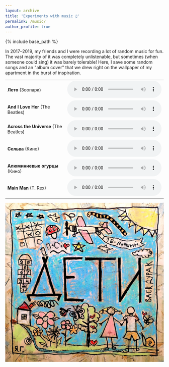```yaml
---
layout: archive
title: 'Experiments with music ♫'
permalink: /music/
author_profile: true
---
```


{% include base_path %}

In 2017–2019, my friends and I were recording a lot of random music for fun. The vast majority of it was completely
unlistenable, but sometimes (when someone could sing) it was barely tolerable! Here, I save some random songs and an "album cover"
that we drew right on the wallpaper of my apartment in the burst of inspiration.

<table border="0" cellspacing="0" cellpadding="0" style="border: none; font-size: 100%">
<tbody>

<tr  style="border: none">
<td  style="border: none"><b>Лето</b> (Зоопарк)</td>
<td  style="border: none">
<audio controls>
  <source src="/music/leto.mp3" type="audio/mpeg">
Your browser does not support the audio element.
</audio>
</td>
</tr>

<tr  style="border: none">
<td  style="border: none"><b>And I Love Her</b> (The Beatles)</td>
<td  style="border: none">
<audio controls>
  <source src="/music/and_i_love_her.mp3" type="audio/mpeg">
Your browser does not support the audio element.
</audio>
</td>
</tr>

<tr style="border: none">
<td style="border: none"><b>Across the Universe</b> (The Beatles)</td>
<td style="border: none">
<audio controls>
  <source src="/music/across_the_universe.mp3" type="audio/mpeg">
Your browser does not support the audio element.
</audio>
</td>
</tr>

<tr style="border: none">
<td style="border: none"><b>Сельва</b> (Кино)</td>
<td style="border: none">
<audio controls>
  <source src="/music/selva.mp3" type="audio/mpeg">
Your browser does not support the audio element.
</audio>
</td>
</tr>

<tr style="border: none">
<td style="border: none"><b>Алюминиевые огурцы</b> (Кино)</td>
<td style="border: none">
<audio controls>
  <source src="/music/alumynievye_ogurci.mp3" type="audio/mpeg">
Your browser does not support the audio element.
</audio>
</td>
</tr>

<tr style="border: none">
<td style="border: none"><b>Main Man</b> (T. Rex)</td>
<td style="border: none">
<audio controls>
  <source src="/music/main_man.mp3" type="audio/mpeg">
Your browser does not support the audio element.
</audio>
</td>
</tr>

</tbody>
</table>

<img src="/images/album_cover.jpg">

